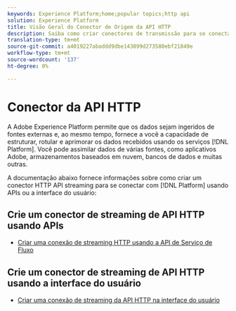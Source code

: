 ```yaml
---
keywords: Experience Platform;home;popular topics;http api
solution: Experience Platform
title: Visão Geral do Conector de Origem da API HTTP
description: Saiba como criar conectores de transmissão para se conectar com a Adobe Experience Platform usando APIs ou a interface do usuário.
translation-type: tm+mt
source-git-commit: a4019227abaddd9dbe143899d273580ebf21849e
workflow-type: tm+mt
source-wordcount: '137'
ht-degree: 0%

---
```



# Conector da API HTTP

A Adobe Experience Platform permite que os dados sejam ingeridos de fontes externas e, ao mesmo tempo, fornece a você a capacidade de estruturar, rotular e aprimorar os dados recebidos usando os serviços [!DNL Platform]. Você pode assimilar dados de várias fontes, como aplicativos Adobe, armazenamentos baseados em nuvem, bancos de dados e muitas outras.

A documentação abaixo fornece informações sobre como criar um conector HTTP API streaming para se conectar com [!DNL Platform] usando APIs ou a interface do usuário:

## Crie um conector de streaming de API HTTP usando APIs

- [Criar uma conexão de streaming HTTP usando a API de Serviço de Fluxo](../../tutorials/api/create/streaming/http.md)

## Crie um conector de streaming de API HTTP usando a interface do usuário

- [Criar uma conexão de streaming da API HTTP na interface do usuário](../../tutorials/ui/create/streaming/http.md)